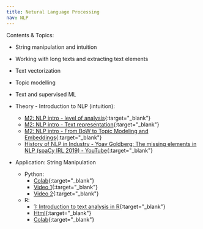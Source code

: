 ```yaml
---
title: Netural Language Processing
nav: NLP
---
```


Contents & Topics: 

* String manipulation and intuition
* Working with long texts and extracting text elements
* Text vectorization
* Topic modelling
* Text and supervised ML

* Theory - Introduction to NLP (intuition): 
   * [M2: NLP intro - level of analysis](https://www.loom.com/share/289e4e0e91c24e759ae84a11cb06f78c?sharedAppSource=personal_library){:target="_blank"}
   * [M2: NLP intro - Text representation](https://www.loom.com/share/d97ba6e1e1a344899c83616b290cd888?sharedAppSource=personal_library){:target="_blank"}
   * [M2: NLP intro - From BoW to Topic Modeling and Embeddings](https://www.loom.com/share/2a7b0791c906457cab0c57e0618dc68b?sharedAppSource=personal_library){:target="_blank"}
   * [History of NLP in Industry - Yoav Goldberg: The missing elements in NLP (spaCy IRL 2019) - YouTube](https://youtu.be/e12danHhlic){:target="_blank"}


* Application: String Manipulation
   * Python: 
        * [Colab](https://colab.research.google.com/github/SDS-AAU/SDS-master/blob/master/M2/notebooks/NLP_intro_py.ipynb){:target="_blank"}
        * [Video 1](https://www.loom.com/share/44d9ad8917fb4b9585110c507640ff3c?sharedAppSource=personal_library){:target="_blank"}
        * [Video 2](https://www.loom.com/share/109433b5063d445aa2dd1b19d263afee?sharedAppSource=personal_library){:target="_blank"}
   * R: 
        * [1: Introduction to text analysis in R](https://www.loom.com/share/5648ecba2c26429aaebcda7ba8ffb83a?from_recorder=1){:target="_blank"} 
        * [Html](https://sds-aau.github.io/SDS-master/M2/notebooks/NLP_intro_R.nb.html){:target="_blank"} 
        * [Colab](https://colab.research.google.com/github/SDS-AAU/SDS-master/blob/master/M2/notebooks/NLP_intro_R.ipynb){:target="_blank"}
   